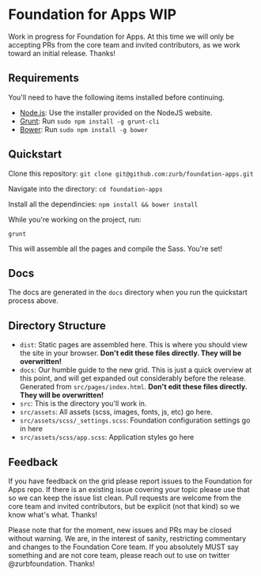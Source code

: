 # Foundation for Apps WIP 

Work in progress for Foundation for Apps. At this time we will only be accepting PRs from the core team and invited contributors, as we work toward an initial release. Thanks!

## Requirements

You'll need to have the following items installed before continuing.

  * [Node.js](http://nodejs.org): Use the installer provided on the NodeJS website.
  * [Grunt](http://gruntjs.com/): Run `sudo npm install -g grunt-cli`
  * [Bower](http://bower.io): Run `sudo npm install -g bower`


## Quickstart

Clone this repository:
`git clone git@github.com:zurb/foundation-apps.git`

Navigate into the directory:
`cd foundation-apps`

Install all the dependincies:
`npm install && bower install`

While you're working on the project, run:

`grunt`

This will assemble all the pages and compile the Sass. You're set!

## Docs

The docs are generated in the `docs` directory when you run the quickstart process above.

## Directory Structure

* `dist`: Static pages are assembled here. This is where you should view the site in your browser. **Don't edit these files directly. They will be overwritten!**
* `docs`: Our humble guide to the new grid. This is just a quick overview at this point, and will get expanded out considerably before the release. Generated from `src/pages/index.html`. **Don't edit these files directly. They will be overwritten!**
* `src`: This is the directory you'll work in. 
* `src/assets`: All assets (scss, images, fonts, js, etc) go here.
* `src/assets/scss/_settings.scss`: Foundation configuration settings go in here
* `src/assets/scss/app.scss`: Application styles go here

## Feedback

If you have feedback on the grid please report issues to the Foundation for Apps repo. If there is an existing issue covering your topic please use that so we can keep the issue list clean. Pull requests are welcome from the core team and invited contributors, but be explicit (not that kind) so we know what's what. Thanks!

Please note that for the moment, new issues and PRs may be closed without warning. We are, in the interest of sanity, restricting commentary and changes to the Foundation Core team. If you absolutely MUST say something and are not core team, please reach out to use on twitter @zurbfoundation. Thanks!
